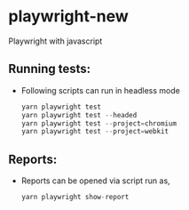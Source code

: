 # playwright-new

Playwright with javascript

## Running tests:

- Following scripts can run in headless mode
  ```ts
  yarn playwright test
  yarn playwright test --headed
  yarn playwright test --project=chromium
  yarn playwright test --project=webkit
  ```

## Reports:

- Reports can be opened via script run as,
  ```ts
  yarn playwright show-report
  ```
